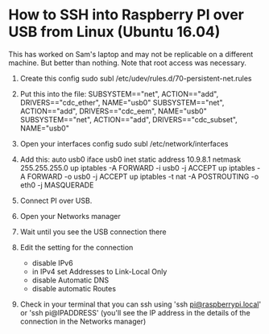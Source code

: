 # How to SSH into Raspberry PI over USB from Linux (Ubuntu 16.04)

This has worked on Sam's laptop and may not be replicable on a different machine. But better than nothing. Note that root access was necessary.

1. Create this config
sudo subl /etc/udev/rules.d/70-persistent-net.rules

2. Put this into the file:
SUBSYSTEM=="net", ACTION=="add", DRIVERS=="cdc_ether", NAME="usb0"
SUBSYSTEM=="net", ACTION=="add", DRIVERS=="cdc_eem", NAME="usb0"
SUBSYSTEM=="net", ACTION=="add", DRIVERS=="cdc_subset", NAME="usb0"

3. Open your interfaces config
sudo subl /etc/network/interfaces

4. Add this:
auto usb0
iface usb0 inet static
    address 10.9.8.1
    netmask 255.255.255.0
    up iptables -A FORWARD -i usb0 -j ACCEPT
    up iptables -A FORWARD -o usb0 -j ACCEPT
    up iptables -t nat -A POSTROUTING -o eth0 -j MASQUERADE

5. Connect PI over USB.

6. Open your Networks manager

7. Wait until you see the USB connection there

8. Edit the setting for the connection
	- disable IPv6
	- in IPv4 set Addresses to Link-Local Only
	- disable Automatic DNS
	- disable automatic Routes

9. Check in your terminal that you can ssh using 'ssh pi@raspberrypi.local' or 'ssh pi@IPADDRESS' (you'll see the IP address in the details of the connection in the Networks manager)